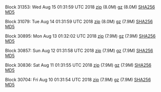 Block 31353: Wed Aug 15 01:31:59 UTC 2018 [zip](https://files.01coin.io/testnet/2018-08-15/bootstrap.dat.zip) (8.0M) [gz](https://files.01coin.io/testnet/2018-08-15/bootstrap.dat.tar.gz) (8.0M) [SHA256](https://files.01coin.io/testnet/2018-08-15/sha256.txt) [MD5](https://files.01coin.io/testnet/2018-08-15/md5.txt)

Block 31079: Tue Aug 14 01:31:59 UTC 2018 [zip](https://files.01coin.io/testnet/2018-08-14/bootstrap.dat.zip) (8.0M) [gz](https://files.01coin.io/testnet/2018-08-14/bootstrap.dat.tar.gz) (7.9M) [SHA256](https://files.01coin.io/testnet/2018-08-14/sha256.txt) [MD5](https://files.01coin.io/testnet/2018-08-14/md5.txt)

Block 30895: Mon Aug 13 01:32:02 UTC 2018 [zip](https://files.01coin.io/testnet/2018-08-13/bootstrap.dat.zip) (7.9M) [gz](https://files.01coin.io/testnet/2018-08-13/bootstrap.dat.tar.gz) (7.9M) [SHA256](https://files.01coin.io/testnet/2018-08-13/sha256.txt) [MD5](https://files.01coin.io/testnet/2018-08-13/md5.txt)

Block 30857: Sun Aug 12 01:31:58 UTC 2018 [zip](https://files.01coin.io/testnet/2018-08-12/bootstrap.dat.zip) (7.9M) [gz](https://files.01coin.io/testnet/2018-08-12/bootstrap.dat.tar.gz) (7.9M) [SHA256](https://files.01coin.io/testnet/2018-08-12/sha256.txt) [MD5](https://files.01coin.io/testnet/2018-08-12/md5.txt)

Block 30836: Sat Aug 11 01:31:55 UTC 2018 [zip](https://files.01coin.io/testnet/2018-08-11/bootstrap.dat.zip) (7.9M) [gz](https://files.01coin.io/testnet/2018-08-11/bootstrap.dat.tar.gz) (7.9M) [SHA256](https://files.01coin.io/testnet/2018-08-11/sha256.txt) [MD5](https://files.01coin.io/testnet/2018-08-11/md5.txt)

Block 30704: Fri Aug 10 01:31:54 UTC 2018 [zip](https://files.01coin.io/testnet/2018-08-10/bootstrap.dat.zip) (7.9M) [gz](https://files.01coin.io/testnet/2018-08-10/bootstrap.dat.tar.gz) (7.9M) [SHA256](https://files.01coin.io/testnet/2018-08-10/sha256.txt) [MD5](https://files.01coin.io/testnet/2018-08-10/md5.txt)
